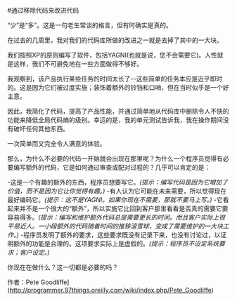#通过移除代码来改进代码

“少”是“多”。这是一句老生常谈的格言，但有时确实是真的。

在过去的几周里，我对我们的代码库所做的改进之一就是去掉了其中的一大块。

我们按照XP的原则编写了软件，包括YAGNI(也就是说，您不会需要它)。人性就是这样，我们不可避免地在一些方面做得不够好。

我观察到，该产品执行某些任务的时间太长了--这些简单的任务本应是近乎即时的。这是因为它们被过度实施；装饰着额外的铃铛和口哨，但在当时似乎是一个好主意。

因此，我简化了代码，提高了产品性能，并通过简单地从代码库中删除令人不快的功能来降低全局代码熵的级别。幸运的是，我的单元测试告诉我，我在操作期间没有破坏任何其他东西。

一次简单而又完全令人满意的体验。

那么，为什么不必要的代码一开始就会出现在那里呢？为什么一个程序员觉得有必要编写额外的代码，它是如何通过审查或配对过程的？几乎可以肯定的是：

-这是一个有趣的额外的东西，程序员想要写它。*(提示：编写代码是因为它增加了价值，而不是因为它让你觉得有趣。)*
-有人认为它可能在未来需要，所以觉得现在最好编码它。*(提示：这不是YAGNI。如果你现在不需要，那就不要马上写。)*
-它看起来并不是一个很大的“额外”，所以实施它比回到客户那里看看是否真的需要它要容易得多。*(提示：编写和维护额外代码总是需要更长的时间。而且客户实际上很平易近人。一小段额外的代码随着时间的推移滚雪球，变成了需要维护的一大块工作。)*
-程序员发明了额外的要求，这些要求既没有记录下来，也没有讨论过，以证明额外的功能是合理的。这项要求实际上是虚假的。*(提示：程序员不设定系统要求；客户设定。)*

你现在在做什么？这一切都是必要的吗？

作者：Pete Goodliffe](http://programmer.97things.oreilly.com/wiki/index.php/Pete_Goodliffe)
